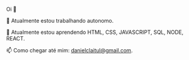 Oi 👋

🔭 Atualmente estou trabalhando autonomo.

🌱 Atualmente estou aprendendo HTML, CSS, JAVASCRIPT, SQL, NODE, REACT.

📫 Como chegar até mim: danielclaitul@gmail.com.

